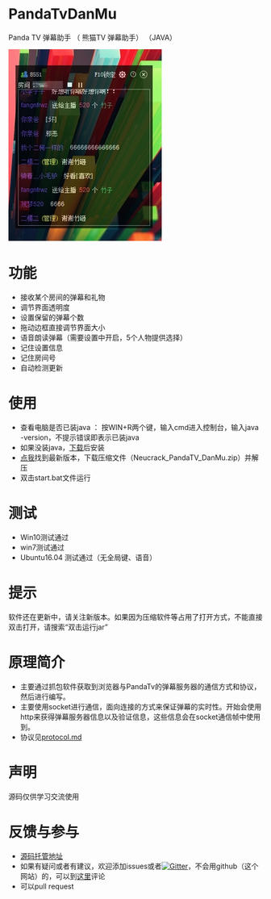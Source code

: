 # PandaTvDanMu
Panda TV  弹幕助手 （ 熊猫TV 弹幕助手） （JAVA）

![](./doc/asset/testPic.png)

# 功能
* 接收某个房间的弹幕和礼物
* 调节界面透明度
* 设置保留的弹幕个数
* 拖动边框直接调节界面大小
* 语音朗读弹幕（需要设置中开启，5个人物提供选择）
* 记住设置信息
* 记住房间号
* 自动检测更新

# 使用
* 查看电脑是否已装java ： 按WIN+R两个键，输入cmd进入控制台，输入java -version，不提示错误即表示已装java
* 如果没装java，<a href="http://java.com/zh_CN/download/manual.jsp" target="_blank">下载</a>后安装
* <a href="https://github.com/Neutree/PandaTvDanMu/releases" target="_blank">点我</a>找到最新版本，下载压缩文件（Neucrack_PandaTV_DanMu.zip）并解压
* 双击start.bat文件运行

# 测试
* Win10测试通过
* win7测试通过
* Ubuntu16.04 测试通过（无全局键、语音）

# 提示
软件还在更新中，请关注新版本。如果因为压缩软件等占用了打开方式，不能直接双击打开，请搜索“双击运行jar”


# 原理简介
* 主要通过抓包软件获取到浏览器与PandaTv的弹幕服务器的通信方式和协议，然后进行编写。
* 主要使用socket进行通信，面向连接的方式来保证弹幕的实时性。开始会使用http来获得弹幕服务器信息以及验证信息，这些信息会在socket通信帧中使用到。
* 协议见[protocol.md](https://github.com/Neutree/PandaTvDanMu/blob/master/doc/protocol.md)

# 声明
源码仅供学习交流使用


# 反馈与参与
* [源码托管地址](https://github.com/Neutree/PandaTvDanMu)
* 如果有疑问或者有建议，欢迎添加issues或者[![Gitter](https://badges.gitter.im/Neutree/PandaTvDanMu.svg)](https://gitter.im/Neutree/PandaTvDanMu?utm_source=badge&utm_medium=badge&utm_campaign=pr-badge)，不会用github（这个网站）的，可以到[这里](http://neucrack.com/409)评论
* 可以pull request
